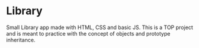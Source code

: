# Library

Small Library app made with HTML, CSS and basic JS. This is a TOP project and is meant to
practice with the concept of objects and prototype inheritance.
